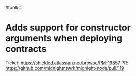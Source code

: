 #toolkit
# Adds support for constructor arguments when deploying contracts

Ticket: https://shielded.atlassian.net/browse/PM-19857
PR: https://github.com/midnightntwrk/midnight-node/pull/119
